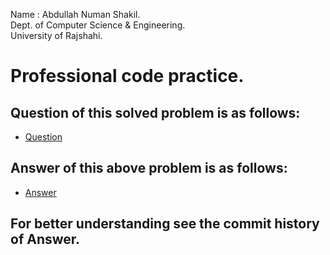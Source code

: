 Name : Abdullah Numan Shakil.</br>
Dept. of Computer Science & Engineering.</br>
University of Rajshahi.</br>

# Professional code practice.

## Question of this solved problem is as follows:
 - [Question](https://github.com/Shakil-RU/CSE2142WPCL)
## Answer of this above problem is as follows:
 - [Answer](https://github.com/Shakil-RU/Proessional_code)
## For better understanding see the commit history of Answer.
